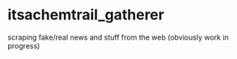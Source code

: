 # itsachemtrail_gatherer
scraping fake/real news and stuff from the web 
(obviously work in progress)
